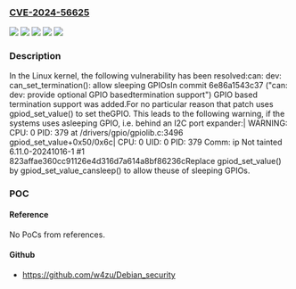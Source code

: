 ### [CVE-2024-56625](https://cve.mitre.org/cgi-bin/cvename.cgi?name=CVE-2024-56625)
![](https://img.shields.io/static/v1?label=Product&message=Linux&color=blue)
![](https://img.shields.io/static/v1?label=Version&message=&color=brightgreen)
![](https://img.shields.io/static/v1?label=Version&message=5.15%20&color=brightgreen)
![](https://img.shields.io/static/v1?label=Version&message=6e86a1543c378f2e8837ad88f361b7bf606c80f7%20&color=brightgreen)
![](https://img.shields.io/static/v1?label=Vulnerability&message=n%2Fa&color=blue)

### Description

In the Linux kernel, the following vulnerability has been resolved:can: dev: can_set_termination(): allow sleeping GPIOsIn commit 6e86a1543c37 ("can: dev: provide optional GPIO basedtermination support") GPIO based termination support was added.For no particular reason that patch uses gpiod_set_value() to set theGPIO. This leads to the following warning, if the systems uses asleeping GPIO, i.e. behind an I2C port expander:| WARNING: CPU: 0 PID: 379 at /drivers/gpio/gpiolib.c:3496 gpiod_set_value+0x50/0x6c| CPU: 0 UID: 0 PID: 379 Comm: ip Not tainted 6.11.0-20241016-1 #1 823affae360cc91126e4d316d7a614a8bf86236cReplace gpiod_set_value() by gpiod_set_value_cansleep() to allow theuse of sleeping GPIOs.

### POC

#### Reference
No PoCs from references.

#### Github
- https://github.com/w4zu/Debian_security

